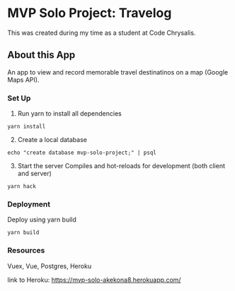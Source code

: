 # MVP Solo Project: Travelog

This was created during my time as a student at Code Chrysalis.

## About this App

An app to view and record memorable travel destinatinos on a map (Google Maps API).

### Set Up

1. Run yarn to install all dependencies

```
yarn install
```

2. Create a local database

```
echo "create database mvp-solo-project;" | psql
```

3. Start the server
   Compiles and hot-reloads for development (both client and server)

```
yarn hack
```

### Deployment

Deploy using yarn build

```
yarn build
```

### Resources

Vuex, Vue, Postgres, Heroku

link to Heroku: https://mvp-solo-akekona8.herokuapp.com/
